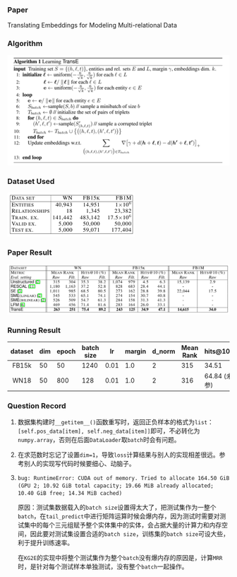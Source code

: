 ### Paper
Translating Embeddings for Modeling Multi-relational Data

### Algorithm

![](.\pictures\algorithm.png)

### Dataset Used

<img src=".\pictures\dataset.png" alt="1610440743026" style="zoom: 50%;" />

### Paper Result

![](.\pictures\result.png)

### Running Result

| dataset | dim  | epoch | batch size | lr   | margin | d_norm | Mean Rank       | hits@10(%)         |
| :-----: | ---- | ----- | ---------- | ---- | ------ | ------ | --------------- | ------------------ |
|  FB15k  | 50   | 50    | 1240       | 0.01 | 1.0    | 2      | 315             | 34.51              |
|  WN18   | 50   | 800   | 128        | 0.01 | 1.0    | 2      | 316             | 64.84 (未调参)      |

### Question Record
1. 数据集构建时`__getitem__()`函数重写时，返回正负样本的格式为`list`：`[self.pos_data[item], self.neg_data[item]]`即可，不必转化为`numpy.array`，否则在后面`DataLoader`取`batch`时会有问题。

2. 在求范数时忘记了设置`dim=1`，导致`loss`计算结果与别人的实现相差很远。参考别人的实现写代码时候要细心、动脑子。

3. `bug: RuntimeError: CUDA out of memory. Tried to allocate 164.50 GiB (GPU 2; 10.92 GiB total capacity; 19.66 MiB already allocated; 10.40 GiB free; 14.34 MiB cached)`

   原因：测试集数据载入的`batch size`设置得太大了，把测试集作为一整个`batch`，在`tail_predict`中进行矩阵运算时候会爆内存，因为测试时需要对测试集中的每个三元组赋予整个实体集中的实体，会占据大量的计算力和内存空间，因此要对测试集设置合适的`batch size`，训练集的`batch size`可设大些，利于提升训练速率。

   在`KG2E`的实现中将整个测试集作为整个`batch`没有爆内存的原因是，计算`MRR`时，是针对每个测试样本单独测试，没有整个`batch`一起操作。